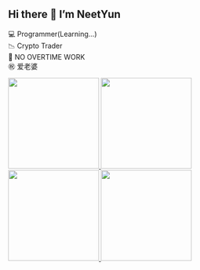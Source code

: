 ## Hi there 👋 I’m NeetYun
💻 Programmer(Learning...)  
📉 Crypto Trader  
🚫 NO OVERTIME WORK  
㊗️ 爱老婆  


<a href="https://github.com/Alexis-Zhang0812/github-readme-stats#gh-dark-mode-only">
    <img align: center src="https://github-readme-stats-rust-eight-17.vercel.app/api?username=Alexis-Zhang0812&show_icons=true&theme=yunsOneDark&count_private=true&hide=issue" height="185px">
</a>
<a href="https://github.com/Alexis-Zhang0812/github-readme-stats#gh-light-mode-only">
    <img align: center src="https://github-readme-stats-rust-eight-17.vercel.app/api?username=Alexis-Zhang0812&show_icons=true&theme=yunsOneLight&count_private=true&hide=issue" height="185px">
</a>
<a href="https://github.com/Alexis-Zhang0812/github-readme-stats#gh-dark-mode-only">
    <img align: center src="https://github-readme-stats-rust-eight-17.vercel.app/api/top-langs/?username=Alexis-Zhang0812&theme=yunsOneDark&layout=compact&langs_count=6&hide=HTML,CSS" height="185px">
</a>
<a href="https://github.com/Alexis-Zhang0812/github-readme-stats#gh-light-mode-only">
    <img align: center src="https://github-readme-stats-rust-eight-17.vercel.app/api/top-langs/?username=Alexis-Zhang0812&theme=yunsOneLight&layout=compact&langs_count=6&hide=HTML,CSS" height="185px">
</a>
